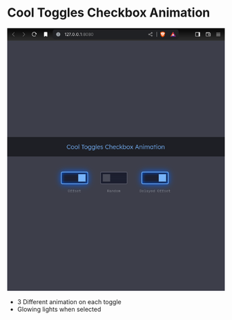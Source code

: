 # Cool Toggles Checkbox Animation
![](https://github.com/u-n-s-t-o-p-p-a-b-l-e/dashboard/blob/main/toggles-animation/img/toggles-animation.png)

+ 3 Different animation on each toggle 
+ Glowing lights when selected


